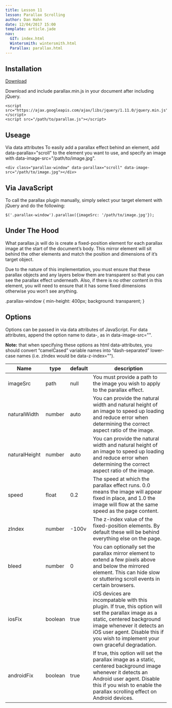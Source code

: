 ```yaml
---
title: Lesson 11
lesson: Parallax Scrolling
author: Dan Hahn
date: 12/04/2017 15:00
template: article.jade
nav:
  GIT: index.html
  Wintersmith: wintersmith.html
  Parallax: parallax.html
---
```


## Installation

<a href="https://github.com/pixelcog/parallax.js/archive/v1.2.zip" class="btn">Download</a>

Download and include parallax.min.js in your document after including jQuery.

	<script src="https://ajax.googleapis.com/ajax/libs/jquery/1.11.0/jquery.min.js"></script>
	<script src="/path/to/parallax.js"></script>

## Useage
Via data attributes
To easily add a parallax effect behind an element, add data-parallax="scroll" to the element you want to use, and specify an image with data-image-src="/path/to/image.jpg".

	<div class="parallax-window" data-parallax="scroll" data-image-src="/path/to/image.jpg"></div>

## Via JavaScript
To call the parallax plugin manually, simply select your target element with jQuery and do the following:

	$('.parallax-window').parallax({imageSrc: '/path/to/image.jpg'});
## Under The Hood

What parallax.js will do is create a fixed-position element for each parallax image at the start of the document’s body. This mirror element will sit behind the other elements and match the position and dimensions of it’s target object.

Due to the nature of this implementation, you must ensure that these parallax objects and any layers below them are transparent so that you can see the parallax effect underneath. Also, if there is no other content in this element, you will need to ensure that it has some fixed dimensions otherwise you won’t see anything.

.parallax-window {
    min-height: 400px;
    background: transparent;
}

## Options

Options can be passed in via data attributes of JavaScript. For data attributes, append the option name to data-, as in data-image-src="".

**Note:** that when specifying these options as html data-attributes, you should convert “camelCased” variable names into “dash-separated” lower-case names (i.e. zIndex would be data-z-index="").

Name          | type    | default | description
--------------|---------|---------|------------------------------
imageSrc      | path    | null    | You must provide a path to the image you wish to apply to the parallax effect.
naturalWidth  | number  | auto    | You can provide the natural width and natural height of an image to speed up loading and reduce error when determining the correct aspect ratio of the image.
naturalHeight | number  | auto    | You can provide the natural width and natural height of an image to speed up loading and reduce error when determining the correct aspect ratio of the image.
speed         | float   | 0.2     | The speed at which the parallax effect runs. 0.0 means the image will appear fixed in place, and 1.0 the image will flow at the same speed as the page content.
zIndex        | number  | -100v   | The z-index value of the fixed-position elements. By default these will be behind everything else on the page.
bleed         | number  | 0       | You can optionally set the parallax mirror element to extend a few pixels above and below the mirrored element. This can hide slow or stuttering scroll events in certain browsers.
iosFix        | boolean | true    | iOS devices are incompatable with this plugin. If true, this option will set the parallax image as a static, centered background image whenever it detects an iOS user agent. Disable this if you wish to implement your own graceful degradation.
androidFix    | boolean | true    | If true, this option will set the parallax image as a static, centered background image whenever it detects an Android user agent. Disable this if you wish to enable the parallax scrolling effect on Android devices.
